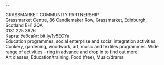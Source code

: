 
--

GRASSMARKET COMMUNITY PARTNERSHIP  
Grassmarket Centre, 86 Candlemaker Row, Grassmarket, Edinburgh, Scotland EH1 2QA  
0131 225 3626  
Карта: Уебсайт: bit.ly/1v5ECYa  
Education programmes, social enterprise and social integration activities. Cookery, gardening, woodwork, art, music and textiles programmes. Wide range of activities - ring in advance and drop in to find out more.  
Art classes, Education/training, Food (free), Music/drama  
  

